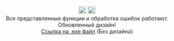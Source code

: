 <div align="center"> 
<img src="https://img.shields.io/badge/version-0.0.4--aplha-blue?style=flat-square" height="20">
<img src="https://img.shields.io/badge/.exe_size-86.7_MB-green?style=flat-square" height="20">
<br>
Все представленные функции и обработка ошибок работают.
<br>
Обновленный дизайн!
<br> 
<a href="https://drive.google.com/file/d/1Bp047L1wOhKH65inC1hp3FOg30Wv7Gzv/view?usp=sharing">Ссылка на .exe файл</a>
(Без дизайна)




